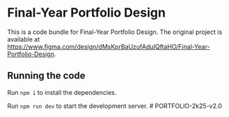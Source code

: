 
  # Final-Year Portfolio Design

  This is a code bundle for Final-Year Portfolio Design. The original project is available at https://www.figma.com/design/dMsKprBaUzufAduIQftaHO/Final-Year-Portfolio-Design.

  ## Running the code

  Run `npm i` to install the dependencies.

  Run `npm run dev` to start the development server.
  #   P O R T F O L I O - 2 k 2 5 - v 2 . 0  
 